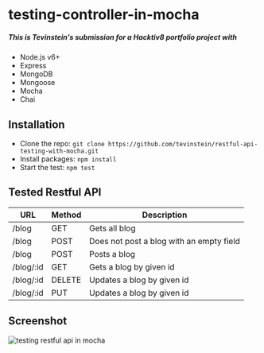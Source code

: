 # testing-controller-in-mocha

##### This is Tevinstein's submission for a Hacktiv8 portfolio project with
- Node.js v6+
- Express
- MongoDB
- Mongoose
- Mocha
- Chai

## Installation
- Clone the repo: `git clone https://github.com/tevinstein/restful-api-testing-with-mocha.git`
- Install packages: `npm install`
- Start the test: `npm test`

## Tested Restful API
| URL       | Method | Description                              |
|-----------|--------|------------------------------------------|
| /blog     | GET    | Gets all blog                            |
| /blog     | POST   | Does not post a blog with an empty field |
| /blog     | POST   | Posts a blog                             |
| /blog/:id | GET    | Gets a blog by given id                  |
| /blog/:id | DELETE | Updates a blog by given id               |
| /blog/:id | PUT    | Updates a blog by given id               |

## Screenshot

![testing restful api in mocha](http://i.imgur.com/9qZZFn6.png "testing restful api in mocha")

